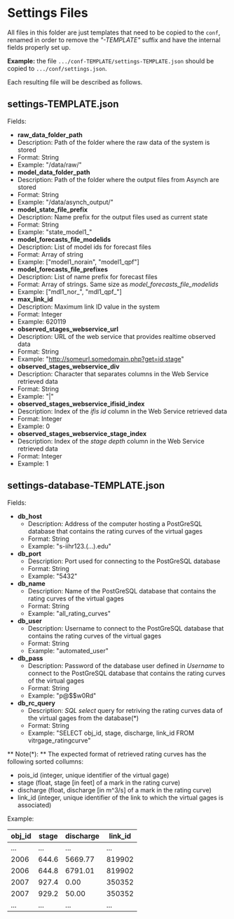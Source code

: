 # Settings Files

All files in this folder are just templates that need to be copied to the ```conf```, renamed in order to remove the *"-TEMPLATE"* suffix and have the internal fields properly set up.

**Example:** the file ```.../conf-TEMPLATE/settings-TEMPLATE.json``` should be copied to ```.../conf/settings.json```.

Each resulting file will be described as follows.

## settings-TEMPLATE.json

Fields:

- **raw_data_folder_path**
 - Description: Path of the folder where the raw data of the system is stored
 - Format: String
 - Example: "/data/raw/"
- **model_data_folder_path**
 - Description: Path of the folder where the output files from Asynch are stored
 - Format: String
 - Example: "/data/asynch\_output/"
- **model_state_file_prefix**
 - Description: Name prefix for the output files used as current state
 - Format: String
 - Example: "state\_model1\_"
- **model_forecasts_file_modelids**
 - Description: List of model ids for forecast files
 - Format: Array of string
 - Example: ["model1\_norain", "model1\_qpf"]
- **model_forecasts_file_prefixes**
 - Description: List of name prefix for forecast files
 - Format: Array of strings. Same size as *model\_forecasts\_file\_modelids*
 - Example: ["mdl1\_nor\_", "mdl1\_qpf\_"]
- **max_link_id**
 - Description: Maximum link ID value in the system
 - Format: Integer
 - Example: 620119
- **observed_stages_webservice_url**
 - Description: URL of the web service that provides realtime observed data
 - Format: String
 - Example: "http://someurl.somedomain.php?get=id,stage"
- **observed_stages_webservice_div**
 - Description: Character that separates columns in the Web Service retrieved data
 - Format: String
 - Example: "|"
- **observed_stages_webservice_ifisid_index**
 - Description: Index of the *ifis id* column in the Web Service retrieved data
 - Format: Integer
 - Example: 0
- **observed_stages_webservice_stage_index**
 - Description: Index of the *stage depth* column in the Web Service retrieved data
 - Format: Integer
 - Example: 1

## settings-database-TEMPLATE.json

Fields:

- **db_host**
  - Description: Address of the computer hosting a PostGreSQL database that contains the rating curves of the virtual gages
  - Format: String
  - Example: "s-iihr123.(...).edu"
- **db_port**
  - Description: Port used for connecting to the PostGreSQL database
  - Format: String
  - Example: "5432"
- **db_name**
  - Description: Name of the PostGreSQL database that contains the rating curves of the virtual gages
  - Format: String
  - Example: "all\_rating\_curves"
- **db_user**
  - Description: Username to connect to the PostGreSQL database that contains the rating curves of the virtual gages
  - Format: String
  - Example: "automated\_user"
- **db_pass**
  - Description: Password of the database user defined in *Username* to connect to the PostGreSQL database that contains the rating curves of the virtual gages
  - Format: String
  - Example: "p@$$w0Rd"
- **db_rc_query**
  - Description: *SQL select* query for retriving the rating curves data of the virtual gages from the database(\*)
  - Format: String
  - Example: "SELECT obj\_id, stage, discharge, link\_id FROM vitrgage\_ratingcurve"


** Note(\*): ** The expected format of retrieved rating curves has the following sorted collumns:
- pois\_id (integer, unique identifier of the virtual gage)
- stage (float, stage [in feet] of a mark in the rating curve)
- discharge (float, discharge [in m^3/s] of a mark in the rating curve)
- link\_id (integer, unique identifier of the link to which the virtual gages is associated)

Example:

| obj\_id | stage | discharge | link\_id |
| ------- | ----- | --------- | -------- |
|   ...   |  ...  |    ...    |   ...    |
|  2006   | 644.6 |  5669.77  |  819902  |
|  2006   | 644.8 |  6791.01  |  819902  |
|  2007   | 927.4 |     0.00  |  350352  |
|  2007   | 929.2 |    50.00  |  350352  |
|   ...   |  ...  |    ...    |   ...    |